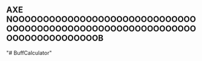 ## AXE NOOOOOOOOOOOOOOOOOOOOOOOOOOOOOOOOOOOOOOOOOOOOOOOOOOOOOOOOOOOOOOOOOOOOOOOOOOOOB


"# BuffCalculator" 
